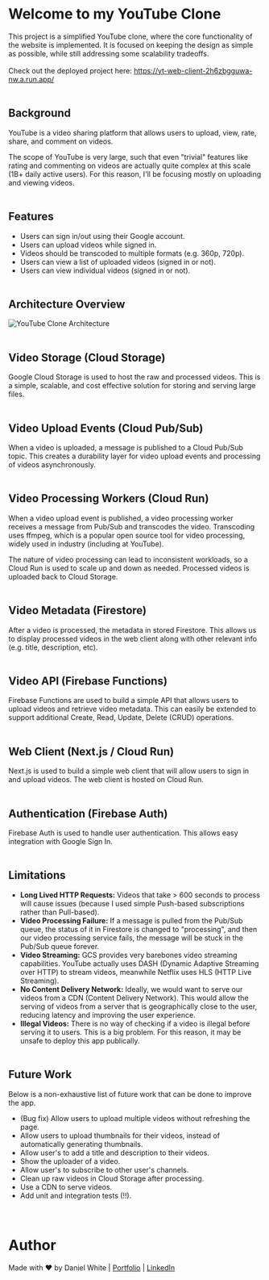 # Welcome to my YouTube Clone
This project is a simplified YouTube clone, where the core functionality of the website is implemented.
It is focused on keeping the design as simple as possible, while still addressing some scalability tradeoffs.
<br><br>
Check out the deployed project here: https://yt-web-client-2h6zbgguwa-nw.a.run.app/
<br><br>

## Background
YouTube is a video sharing platform that allows users to upload, view, rate, share, and comment on videos.

The scope of YouTube is very large, such that even "trivial" features like rating and commenting on videos are actually quite complex at this scale (1B+ daily active users). For this reason, I'll be focusing mostly on uploading and viewing videos.
<br><br>

## Features
- Users can sign in/out using their Google account.
- Users can upload videos while signed in.
- Videos should be transcoded to multiple formats (e.g. 360p, 720p).
- Users can view a list of uploaded videos (signed in or not).
- Users can view individual videos (signed in or not).
<br><br>

## Architecture Overview
![YouTube Clone Architecture](https://github.com/daniel-maxwell/YouTube-Clone/assets/66431847/299d6fa2-8ad7-42e2-bb09-1c7a33610f7f)
<br><br>

## Video Storage (Cloud Storage)
Google Cloud Storage is used to host the raw and processed videos. This is a simple, scalable, and cost effective solution for storing and serving large files.
<br><br>

## Video Upload Events (Cloud Pub/Sub)
When a video is uploaded, a message is published to a Cloud Pub/Sub topic. This creates a durability layer for video upload events and processing of videos asynchronously.
<br><br>

## Video Processing Workers (Cloud Run)
When a video upload event is published, a video processing worker receives a message from Pub/Sub and transcodes the video. Transcoding uses ffmpeg, which is a popular open source tool for video processing, widely used in industry (including at YouTube).

The nature of video processing can lead to inconsistent workloads, so a Cloud Run is used to scale up and down as needed. Processed videos is uploaded back to Cloud Storage.
<br><br>

## Video Metadata (Firestore)
After a video is processed, the metadata in stored Firestore. This allows us to display processed videos in the web client along with other relevant info (e.g. title, description, etc).
<br><br>

## Video API (Firebase Functions)
Firebase Functions are used to build a simple API that allows users to upload videos and retrieve video metadata. This can easily be extended to support additional Create, Read, Update, Delete (CRUD) operations.
<br><br>

## Web Client (Next.js / Cloud Run)
Next.js is used to build a simple web client that will allow users to sign in and upload videos. The web client is hosted on Cloud Run.
<br><br>

## Authentication (Firebase Auth)
Firebase Auth is used to handle user authentication. This allows easy integration with Google Sign In.
<br><br>

## Limitations
- **Long Lived HTTP Requests:** Videos that take > 600 seconds to process will cause issues (because I used simple Push-based subscriptions rather than Pull-based).
- **Video Processing Failure:** If a message is pulled from the Pub/Sub queue, the status of it in Firestore is changed to "processing", and then our video processing service fails, the message will be stuck in the Pub/Sub queue forever.
- **Video Streaming:** GCS provides very barebones video streaming capabilities. YouTube actually uses DASH (Dynamic Adaptive Streaming over HTTP) to stream videos, meanwhile Netflix uses HLS (HTTP Live Streaming).
- **No Content Delivery Network:** Ideally, we would want to serve our videos from a CDN (Content Delivery Network). This would allow the serving of videos from a server that is geographically close to the user, reducing latency and improving the user experience.
- **Illegal Videos:** There is no way of checking if a video is illegal before serving it to users. This is a big problem. For this reason, it may be unsafe to deploy this app publically.
<br><br>

## Future Work
Below is a non-exhaustive list of future work that can be done to improve the app.

 - (Bug fix) Allow users to upload multiple videos without refreshing the page.
 - Allow users to upload thumbnails for their videos, instead of automatically generating thumbnails.
 - Allow user's to add a title and description to their videos.
 - Show the uploader of a video.
 - Allow user's to subscribe to other user's channels.
 - Clean up raw videos in Cloud Storage after processing.
 - Use a CDN to serve videos.
 - Add unit and integration tests (!!).
<br><br><br>

Author
======
Made with ❤ by Daniel White | [Portfolio](https://daniel-maxwell.github.io/Portfolio/) | [LinkedIn](https://www.linkedin.com/in/daniel-maxwell-white/)
